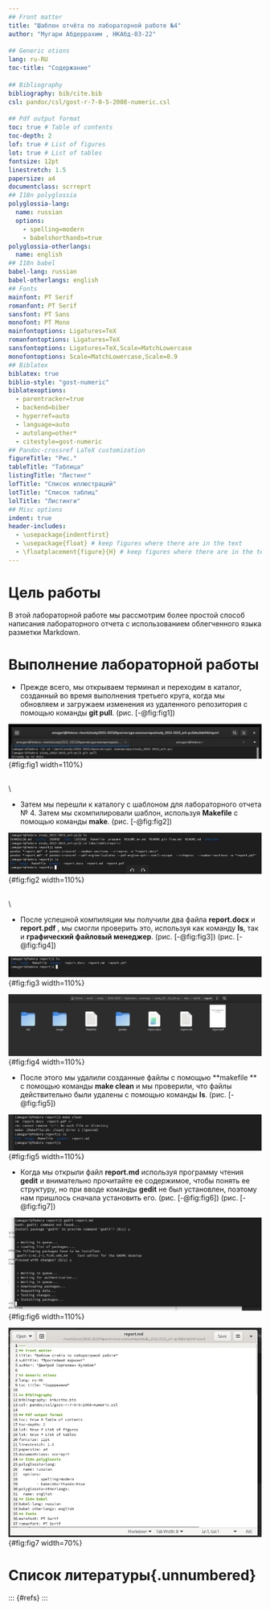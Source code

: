 ```yaml
---
## Front matter
title: "Шаблон отчёта по лабораторной работе №4"
author: "Мугари Абдеррахим , НКАбд-03-22"

## Generic otions
lang: ru-RU
toc-title: "Содержание"

## Bibliography
bibliography: bib/cite.bib
csl: pandoc/csl/gost-r-7-0-5-2008-numeric.csl

## Pdf output format
toc: true # Table of contents
toc-depth: 2
lof: true # List of figures
lot: true # List of tables
fontsize: 12pt
linestretch: 1.5
papersize: a4
documentclass: scrreprt
## I18n polyglossia
polyglossia-lang:
  name: russian
  options:
	- spelling=modern
	- babelshorthands=true
polyglossia-otherlangs:
  name: english
## I18n babel
babel-lang: russian
babel-otherlangs: english
## Fonts
mainfont: PT Serif
romanfont: PT Serif
sansfont: PT Sans
monofont: PT Mono
mainfontoptions: Ligatures=TeX
romanfontoptions: Ligatures=TeX
sansfontoptions: Ligatures=TeX,Scale=MatchLowercase
monofontoptions: Scale=MatchLowercase,Scale=0.9
## Biblatex
biblatex: true
biblio-style: "gost-numeric"
biblatexoptions:
  - parentracker=true
  - backend=biber
  - hyperref=auto
  - language=auto
  - autolang=other*
  - citestyle=gost-numeric
## Pandoc-crossref LaTeX customization
figureTitle: "Рис."
tableTitle: "Таблица"
listingTitle: "Листинг"
lofTitle: "Список иллюстраций"
lotTitle: "Список таблиц"
lolTitle: "Листинги"
## Misc options
indent: true
header-includes:
  - \usepackage{indentfirst}
  - \usepackage{float} # keep figures where there are in the text
  - \floatplacement{figure}{H} # keep figures where there are in the text
---
```


# Цель работы

В этой лабораторной работе мы рассмотрим более простой способ написания лабораторного отчета с использованием облегченного языка разметки Markdown.


# Выполнение лабораторной работы

- Прежде всего, мы открываем терминал и переходим в каталог, созданный во время выполнения третьего круга, когда мы обновляем и загружаем изменения из удаленного репозитория с помощью команды **git pull**. (рис. [-@fig:fig1])

![Ресунек 1](image/1.1.png){#fig:fig1 width=110%}

\
\

- Затем мы перешли к каталогу с шаблоном для лабораторного отчета № 4. Затем мы скомпилировали шаблон, используя **Makefile** с помощью команды **make**. (рис. [-@fig:fig2])

![Ресунек 2](image/1.11.png){#fig:fig2 width=110%} 

\
\

- После успешной компиляции мы получили два файла **report.docx** и **report.pdf** , мы смогли проверить это, используя как команду **ls**, так и **графический файловый менеджер**. (рис. [-@fig:fig3]) (рис. [-@fig:fig4])

![Ресунек 3](image/1.3.png){#fig:fig3 width=110%}

![Ресунек 4](image/1.png){#fig:fig4 width=110%} 

- После этого мы удалили созданные файлы с помощью **makefile ** с помощью команды **make clean** и мы проверили, что файлы действительно были удалены с помощью команды **ls**. (рис. [-@fig:fig5])

![Ресунек 5](image/2.png){#fig:fig5 width=110%} 

- Когда мы открыли файл **report.md** используя программу чтения **gedit** и внимательно прочитайте ее содержимое, чтобы понять ее структуру, но при вводе команды **gedit** не был установлен, поэтому нам пришлось сначала установить его. (рис. [-@fig:fig6]) (рис. [-@fig:fig7])

![Ресунек 6](image/3.png){#fig:fig6 width=110%} 


![Ресунек 7](image/4.png){#fig:fig7 width=70%} 




# Список литературы{.unnumbered}

::: {#refs}
:::
